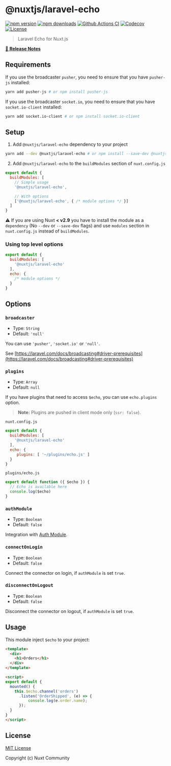 # @nuxtjs/laravel-echo

[![npm version][npm-version-src]][npm-version-href]
[![npm downloads][npm-downloads-src]][npm-downloads-href]
[![Github Actions CI][github-actions-ci-src]][github-actions-ci-href]
[![Codecov][codecov-src]][codecov-href]
[![License][license-src]][license-href]

> Laravel Echo for Nuxt.js

[📖 **Release Notes**](./CHANGELOG.md)

## Requirements

If you use the broadcaster `pusher`, you need to ensure that you have `pusher-js` installed:

```bash
yarn add pusher-js # or npm install pusher-js
```

If you use the broadcaster `socket.io`, you need to ensure that you have `socket.io-client` installed:

```bash
yarn add socket.io-client # or npm install socket.io-client
```

## Setup

1. Add `@nuxtjs/laravel-echo` dependency to your project

```bash
yarn add --dev @nuxtjs/laravel-echo # or npm install --save-dev @nuxtjs/laravel-echo
```

2. Add `@nuxtjs/laravel-echo` to the `buildModules` section of `nuxt.config.js`

```js
export default {
  buildModules: [
    // Simple usage
    '@nuxtjs/laravel-echo',

    // With options
    ['@nuxtjs/laravel-echo', { /* module options */ }]
  ]
}
```

:warning: If you are using Nuxt **< v2.9** you have to install the module as a `dependency` (No `--dev` or `--save-dev` flags) and use `modules` section in `nuxt.config.js` instead of `buildModules`.

### Using top level options

```js
export default {
  buildModules: [
    '@nuxtjs/laravel-echo'
  ],
  echo: {
    /* module options */
  }
}
```

## Options

### `broadcaster`

- Type: `String`
- Default: `'null'`

You can use `'pusher'`, `'socket.io'` or `'null'`.

See [https://laravel.com/docs/broadcasting#driver-prerequisites](https://laravel.com/docs/broadcasting#driver-prerequisites)

### `plugins`

- Type: `Array`
- Default: `null`

If you have plugins that need to access `$echo`, you can use `echo.plugins` option.

> **Note:** Plugins are pushed in client mode only (`ssr: false`).

`nuxt.config.js`

```js
export default {
  buildModules: [
    '@nuxtjs/laravel-echo'
  ],
  echo: {
     plugins: [ '~/plugins/echo.js' ]
  }
}
```

`plugins/echo.js`

```js
export default function ({ $echo }) {
  // Echo is available here
  console.log($echo)
}
```

### `authModule`

- Type: `Boolean`
- Default: `false`

Integration with [Auth Module](https://github.com/nuxt-community/auth-module).

### `connectOnLogin`

- Type: `Boolean`
- Default: `false`

Connect the connector on login, if `authModule` is set `true`.

### `disconnectOnLogout`

- Type: `Boolean`
- Default: `false`

Disconnect the connector on logout, if `authModule` is set `true`.

## Usage

This module inject `$echo` to your project:

```html
<template>
  <div>
    <h1>Orders</h1>
  </div>
</template>

<script>
export default {
  mounted() {
    this.$echo.channel('orders')
      .listen('OrderShipped', (e) => {
          console.log(e.order.name);
      });
  }
}
</script>
```

## License

[MIT License](./LICENSE)

Copyright (c) Nuxt Community

<!-- Badges -->
[npm-version-src]: https://img.shields.io/npm/v/@nuxtjs/laravel-echo/latest.svg
[npm-version-href]: https://npmjs.com/package/@nuxtjs/laravel-echo

[npm-downloads-src]: https://img.shields.io/npm/dt/@nuxtjs/laravel-echo.svg
[npm-downloads-href]: https://npmjs.com/package/@nuxtjs/laravel-echo

[github-actions-ci-src]: https://github.com/nuxt-community/laravel-echo/workflows/ci/badge.svg
[github-actions-ci-href]: https://github.com/nuxt-community/laravel-echo/actions?query=workflow%3Aci

[codecov-src]: https://img.shields.io/codecov/c/github/nuxt-community/laravel-echo.svg
[codecov-href]: https://codecov.io/gh/nuxt-community/laravel-echo

[license-src]: https://img.shields.io/npm/l/@nuxtjs/laravel-echo.svg
[license-href]: https://npmjs.com/package/@nuxtjs/laravel-echo
